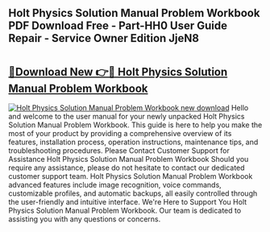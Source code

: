 ## Holt Physics Solution Manual Problem Workbook PDF Download Free - Part-HH0 User Guide Repair - Service Owner Edition JjeN8

# <h2><a href="http://bc84193.oget.top/?id=Holt+Physics+Solution+Manual+Problem+Workbook">🔗Download New 👉🔴 Holt Physics Solution Manual Problem Workbook</a></h2>

[![Holt Physics Solution Manual Problem Workbook new download](https://i.imgur.com/5g1atiW.png)](http://bc84193.oget.top/?id=Holt+Physics+Solution+Manual+Problem+Workbook)
Hello and welcome to the user manual for your newly unpacked Holt Physics Solution Manual Problem Workbook. This guide is here to help you make the most of your product by providing a comprehensive overview of its features, installation process, operation instructions, maintenance tips, and troubleshooting procedures. Please Contact Customer Support for Assistance Holt Physics Solution Manual Problem Workbook Should you require any assistance, please do not hesitate to contact our dedicated customer support team. Holt Physics Solution Manual Problem Workbook advanced features include image recognition, voice commands, customizable profiles, and automatic backups, all easily controlled through the user-friendly and intuitive interface. We're Here to Support You Holt Physics Solution Manual Problem Workbook. Our team is dedicated to assisting you with any questions or concerns.
